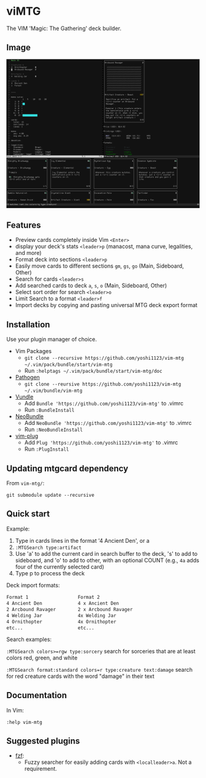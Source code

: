# viMTG

The VIM 'Magic: The Gathering' deck builder.

## Image

![vim-mtg](./doc/vim-mtg.png)

## Features

- Preview cards completely inside Vim `<Enter>`
- display your deck's stats `<leader>p` (manacost, mana curve, legalities, and
  more)
- Format deck into sections `<leader>p`
- Easily move cards to different sections `gm`, `gs`, `go` (Main, Sideboard,
  Other)
- Search for cards `<leader>s`
- Add searched cards to deck `a`, `s`, `o` (Main, Sideboard, Other)
- Select sort order for search `<leader>o`
- Limit Search to a format `<leader>f`
- Import decks by copying and pasting universal MTG deck export format

## Installation

Use your plugin manager of choice.

- Vim Packages
  - `git clone --recursive https://github.com/yoshi1123/vim-mtg ~/.vim/pack/bundle/start/vim-mtg`
  - Run `:helptags ~/.vim/pack/bundle/start/vim-mtg/doc`
- [Pathogen](https://github.com/tpope/vim-pathogen)
  - `git clone --reursive https://github.com/yoshi1123/vim-mtg ~/.vim/bundle/vim-mtg`
- [Vundle](https://github.com/gmarik/vundle)
  - Add `Bundle 'https://github.com/yoshi1123/vim-mtg'` to .vimrc
  - Run `:BundleInstall`
- [NeoBundle](https://github.com/Shougo/neobundle.vim)
  - Add `NeoBundle 'https://github.com/yoshi1123/vim-mtg'` to .vimrc
  - Run `:NeoBundleInstall`
- [vim-plug](https://github.com/junegunn/vim-plug)
  - Add `Plug 'https://github.com/yoshi1123/vim-mtg'` to .vimrc
  - Run `:PlugInstall`

<!--
NOTE: its to be included as a submodule; so its included?
## Requirements

[mtgcard](https://github.com/yoshi1123/mtgcard):
  - Command-line MTG card viewer and searcher.
-->

## Updating mtgcard dependency

From `vim-mtg/`:

    git submodule update --recursive


## Quick start

Example:

1. Type in cards lines in the format '4 Ancient Den', or <localleader>a
2. `:MTGSearch type:artifact`
3. Use 'a' to add the current card in search buffer to the deck, 's' to
   add to sideboard, and 'o' to add to other, with an optional COUNT
   (e.g., `4a` adds four of the currently selected card)
4. Type <localleader>p to process the deck

Deck import formats:

    Format 1                  Format 2             
    4 Ancient Den             4 x Ancient Den      
    2 Arcbound Ravager        2 x Arcbound Ravager 
    4 Welding Jar             4x Welding Jar       
    4 Ornithopter             4x Ornithopter       
    etc...                    etc...               

Search examples:

`:MTGSearch colors>=rgw type:sorcery`
    search for sorceries that are at least colors red, green, and white

`:MTGSearch format:standard colors=r type:creature text:damage`
    search for red creature cards with the word "damage" in their text

## Documentation

In Vim:

    :help vim-mtg

## Suggested plugins

- [fzf](https://github.com/junegunn/fzf):
  - Fuzzy searcher for easily adding cards with `<localleader>a`. Not a
    requirement.
